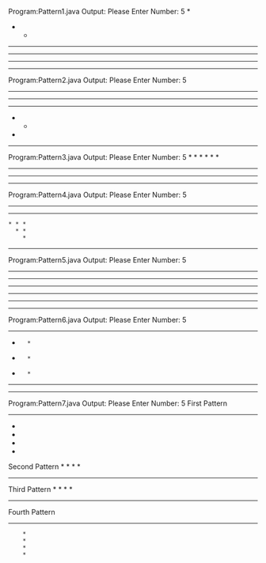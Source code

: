 Program:Pattern1.java
Output:
Please Enter Number:
5
* 
* * 
* * * 
* * * * 
* * * * * 
----------------------------
Program:Pattern2.java
Output:
Please Enter Number:
5
* * * * * 
* * * * 
* * * 
* * 
* 
----------------------------
Program:Pattern3.java
Output:
Please Enter Number:
5
        * 
      * * 
    * * * 
  * * * * 
* * * * * 
--------------------------
Program:Pattern4.java
Output:
Please Enter Number:
5
* * * * * 
  * * * * 
    * * * 
      * * 
        * 
--------------------------
Program:Pattern5.java
Output:
Please Enter Number:
5
* * * * * 
* * * * * 
* * * * * 
* * * * * 
* * * * * 
--------------------------
Program:Pattern6.java
Output:
Please Enter Number:
5
* * * * * 
*       * 
*       * 
*       * 
* * * * * 
--------------------------
Program:Pattern7.java
Output:
Please Enter Number:
5
First Pattern
* * * * * 
* 
* 
* 
* 
Second Pattern
        * 
        * 
        * 
        * 
* * * * * 
Third Pattern
* 
* 
* 
* 
* * * * * 
Fourth Pattern
* * * * * 
        * 
        * 
        * 
        * 




